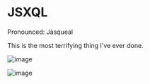 # JSXQL

Pronounced: Jàsqueal

This is the most terrifying thing I've ever done.

![image](https://github.com/danitrap/JSXQL/assets/1345809/4cb91b3d-e988-4c0b-a6e5-75a730730d4a)

![image](https://github.com/danitrap/JSXQL/assets/1345809/59b5dd85-0dc1-409c-b61e-d68ce6919e9f)
